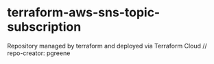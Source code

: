 # terraform-aws-sns-topic-subscription
Repository managed by terraform and deployed via Terraform Cloud // repo-creator: pgreene

